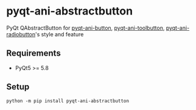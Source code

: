 # pyqt-ani-abstractbutton
PyQt QAbstractButton for <a href="https://github.com/yjg30737/pyqt-ani-button.git">pyqt-ani-button</a>, <a href="https://github.com/yjg30737/pyqt-ani-toolbutton.git">pyqt-ani-toolbutton</a>, <a href="https://github.com/yjg30737/pyqt-ani-radiobutton.git">pyqt-ani-radiobutton</a>'s style and feature

## Requirements
* PyQt5 >= 5.8

## Setup
`python -m pip install pyqt-ani-abstractbutton`
